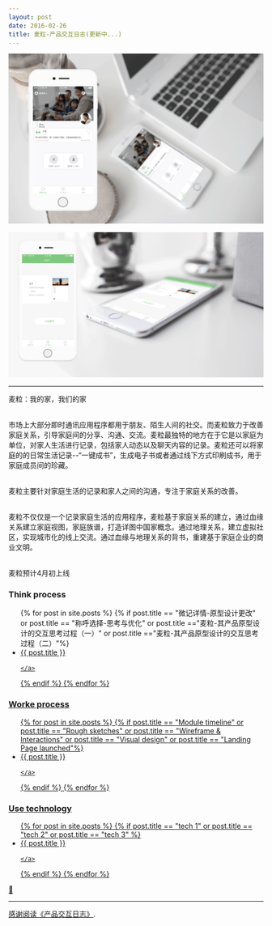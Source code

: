 ```yaml
---
layout: post
date: 2016-02-26
title: 麦粒-产品交互日志(更新中...)
---
```


![layout borken by border-boxing](/images/231.png)

![layout borken by border-boxing](/images/331.png)

---

 <mark1>麦粒：我的家，我们的家</mark1>

<br>市场上大部分即时通讯应用程序都用于朋友、陌生人间的社交。而麦粒致力于改善家庭关系，引导家庭间的分享、沟通、交流。麦粒最独特的地方在于它是以家庭为单位，对家人生活进行记录，包括家人动态以及聊天内容的记录。麦粒还可以将家庭的的日常生活记录--“一键成书”，生成电子书或者通过线下方式印刷成书，用于家庭成员间的珍藏。

<br>麦粒主要针对家庭生活的记录和家人之间的沟通，专注于家庭关系的改善。

<br>麦粒不仅仅是一个记录家庭生活的应用程序，麦粒基于家庭关系的建立，通过血缘关系建立家庭视图，家庭族谱，打造详图中国家概念。通过地理关系，建立虚拟社区，实现城市化的线上交流。通过血缘与地理关系的背书，重建基于家庭企业的商业文明。

<br>麦粒预计4月初上线

<h3 class="title-pictures">Think process</h3>
<div class="photos">
<ul class="list" data-pjax>
{% for post in site.posts %}
{% if post.title == "微记详情-原型设计更改" or post.title == "称呼选择-思考与优化"  or post.title =="麦粒-其产品原型设计的交互思考过程（一）" or post.title =="麦粒-其产品原型设计的交互思考过程（二）"%}
<li>
    <a href="{{ post.url }}">
      {{ post.title }}
     
    </a>
  </li>
  {% endif %}
  {% endfor %}
</ul>
<h3 class="title-pictures">Worke process</h3>
<div class="photos">
<ul class="list" data-pjax>
{% for post in site.posts %}
{% if post.title == "Module timeline" or post.title == "Rough sketches" or post.title == "Wireframe & Interactions" or post.title == "Visual design" or post.title == "Landing Page launched"%}
<li>
    <a href="{{ post.url }}">
      {{ post.title }}
     
    </a>
  </li>
  {% endif %}
  {% endfor %}
</ul>
<h3 class="title-pictures">Use technology</h3>
<div class="photos">
<ul class="list" data-pjax>
{% for post in site.posts %}
{% if post.title == "tech 1" or post.title == "tech 2" or post.title == "tech 3" %}
<li>
    <a href="{{ post.url }}">
      {{ post.title }}
     
    </a>
  </li>
  {% endif %}
  {% endfor %}
</ul>



:tada:

---

[感谢阅读《产品交互日志》]().